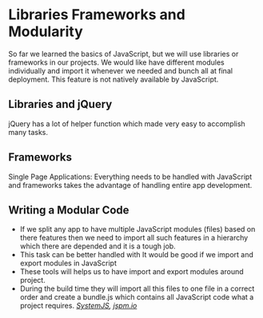 # Libraries Frameworks and Modularity

So far we learned the basics of JavaScript, but we will use libraries or frameworks in our projects.
We would like have different modules individually and import it whenever we needed and bunch all at final deployment.
This feature is not natively available by JavaScript.

## Libraries and jQuery

jQuery has a lot of helper function which made very easy to accomplish many tasks.

## Frameworks

Single Page Applications: Everything needs to be handled with JavaScript and frameworks takes the advantage of handling entire app development.

## Writing a Modular Code

* If we split any app to have multiple JavaScript modules (files) based on there features then we need to import all such features in
a hierarchy which there are depended and it is a tough job.
* This task can be better handled with It would be good if we import and export modules in JavaScript
* These tools will helps us to have import and export modules around project.
* During the build time they will import all this files to one file in a correct
  order and create a bundle.js which contains all JavaScript code what a project
  requires.
  *[SystemJS](https://github.com/systemjs/systemjs), [jspm.io](https://jspm.io/)*